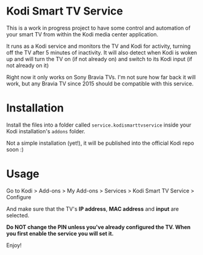 Kodi Smart TV Service
=====================
This is a work in progress project to have some control and automation
of your smart TV from within the Kodi media center application.

It runs as a Kodi service and monitors the TV and Kodi for activity,
turning off the TV after 5 minutes of inactivity. It will also detect
when Kodi is woken up and will turn the TV on (if not already on) and
switch to its Kodi input (if not already on it)

Right now it only works on Sony Bravia TVs. I'm not sure how far back
it will work, but any Bravia TV since 2015 should be compatible with
this service.


Installation
============

Install the files into a folder called `service.kodismarttvservice`
inside your Kodi installation's `addons` folder.

Not a simple installation (yet!), it will be published into the official
Kodi repo soon :)

Usage
=====
Go to
Kodi > Add-ons > My Add-ons > Services > Kodi Smart TV Service > Configure

And make sure that the TV's **IP address**, **MAC address** and **input**
are selected.

**Do NOT change the PIN unless you've already configured the TV. When
you first enable the service you will set it.**

Enjoy!